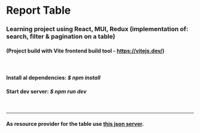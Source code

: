 # Report Table

### Learning project using React, MUI, Redux (implementation of: search, filter & pagination on a table)

#### (Project build with Vite frontend build tool - https://vitejs.dev/)

</br>

#### Install al dependencies: _$ npm install_

#### Start dev server: _$ npm run dev_

</br>

---

#### As resource provider for the table use [this json server](https://github.com/anthraXbogdan/report-table-jsonServer).
